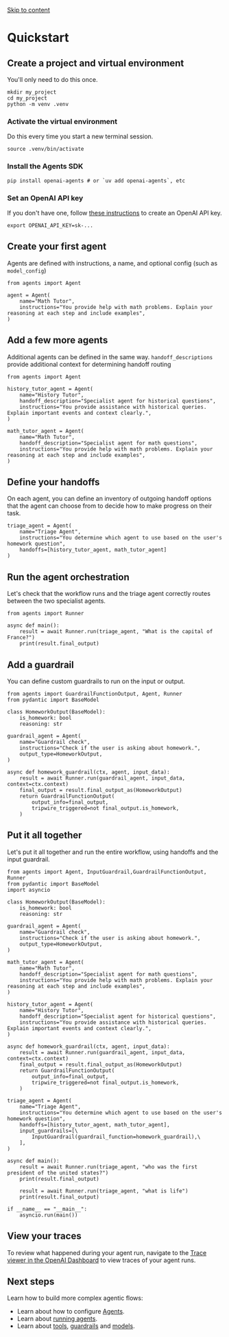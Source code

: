 [Skip to content](https://openai.github.io/openai-agents-python/quickstart/#quickstart)

# Quickstart

## Create a project and virtual environment

You'll only need to do this once.

```md-code__content
mkdir my_project
cd my_project
python -m venv .venv

```

### Activate the virtual environment

Do this every time you start a new terminal session.

```md-code__content
source .venv/bin/activate

```

### Install the Agents SDK

```md-code__content
pip install openai-agents # or `uv add openai-agents`, etc

```

### Set an OpenAI API key

If you don't have one, follow [these instructions](https://platform.openai.com/docs/quickstart#create-and-export-an-api-key) to create an OpenAI API key.

```md-code__content
export OPENAI_API_KEY=sk-...

```

## Create your first agent

Agents are defined with instructions, a name, and optional config (such as `model_config`)

```md-code__content
from agents import Agent

agent = Agent(
    name="Math Tutor",
    instructions="You provide help with math problems. Explain your reasoning at each step and include examples",
)

```

## Add a few more agents

Additional agents can be defined in the same way. `handoff_descriptions` provide additional context for determining handoff routing

```md-code__content
from agents import Agent

history_tutor_agent = Agent(
    name="History Tutor",
    handoff_description="Specialist agent for historical questions",
    instructions="You provide assistance with historical queries. Explain important events and context clearly.",
)

math_tutor_agent = Agent(
    name="Math Tutor",
    handoff_description="Specialist agent for math questions",
    instructions="You provide help with math problems. Explain your reasoning at each step and include examples",
)

```

## Define your handoffs

On each agent, you can define an inventory of outgoing handoff options that the agent can choose from to decide how to make progress on their task.

```md-code__content
triage_agent = Agent(
    name="Triage Agent",
    instructions="You determine which agent to use based on the user's homework question",
    handoffs=[history_tutor_agent, math_tutor_agent]
)

```

## Run the agent orchestration

Let's check that the workflow runs and the triage agent correctly routes between the two specialist agents.

```md-code__content
from agents import Runner

async def main():
    result = await Runner.run(triage_agent, "What is the capital of France?")
    print(result.final_output)

```

## Add a guardrail

You can define custom guardrails to run on the input or output.

```md-code__content
from agents import GuardrailFunctionOutput, Agent, Runner
from pydantic import BaseModel

class HomeworkOutput(BaseModel):
    is_homework: bool
    reasoning: str

guardrail_agent = Agent(
    name="Guardrail check",
    instructions="Check if the user is asking about homework.",
    output_type=HomeworkOutput,
)

async def homework_guardrail(ctx, agent, input_data):
    result = await Runner.run(guardrail_agent, input_data, context=ctx.context)
    final_output = result.final_output_as(HomeworkOutput)
    return GuardrailFunctionOutput(
        output_info=final_output,
        tripwire_triggered=not final_output.is_homework,
    )

```

## Put it all together

Let's put it all together and run the entire workflow, using handoffs and the input guardrail.

```md-code__content
from agents import Agent, InputGuardrail,GuardrailFunctionOutput, Runner
from pydantic import BaseModel
import asyncio

class HomeworkOutput(BaseModel):
    is_homework: bool
    reasoning: str

guardrail_agent = Agent(
    name="Guardrail check",
    instructions="Check if the user is asking about homework.",
    output_type=HomeworkOutput,
)

math_tutor_agent = Agent(
    name="Math Tutor",
    handoff_description="Specialist agent for math questions",
    instructions="You provide help with math problems. Explain your reasoning at each step and include examples",
)

history_tutor_agent = Agent(
    name="History Tutor",
    handoff_description="Specialist agent for historical questions",
    instructions="You provide assistance with historical queries. Explain important events and context clearly.",
)

async def homework_guardrail(ctx, agent, input_data):
    result = await Runner.run(guardrail_agent, input_data, context=ctx.context)
    final_output = result.final_output_as(HomeworkOutput)
    return GuardrailFunctionOutput(
        output_info=final_output,
        tripwire_triggered=not final_output.is_homework,
    )

triage_agent = Agent(
    name="Triage Agent",
    instructions="You determine which agent to use based on the user's homework question",
    handoffs=[history_tutor_agent, math_tutor_agent],
    input_guardrails=[\
        InputGuardrail(guardrail_function=homework_guardrail),\
    ],
)

async def main():
    result = await Runner.run(triage_agent, "who was the first president of the united states?")
    print(result.final_output)

    result = await Runner.run(triage_agent, "what is life")
    print(result.final_output)

if __name__ == "__main__":
    asyncio.run(main())

```

## View your traces

To review what happened during your agent run, navigate to the [Trace viewer in the OpenAI Dashboard](https://platform.openai.com/traces) to view traces of your agent runs.

## Next steps

Learn how to build more complex agentic flows:

- Learn about how to configure [Agents](https://openai.github.io/openai-agents-python/agents/).
- Learn about [running agents](https://openai.github.io/openai-agents-python/running_agents/).
- Learn about [tools](https://openai.github.io/openai-agents-python/tools/), [guardrails](https://openai.github.io/openai-agents-python/guardrails/) and [models](https://openai.github.io/openai-agents-python/models/).